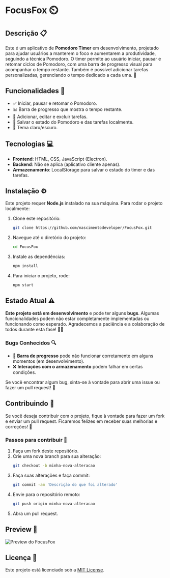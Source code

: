 # FocusFox ⏲️

## Descrição 📋
Este é um aplicativo de **Pomodoro Timer** em desenvolvimento, projetado para ajudar usuários a manterem o foco e aumentarem a produtividade, seguindo a técnica Pomodoro. O timer permite ao usuário iniciar, pausar e retomar ciclos de Pomodoro, com uma barra de progresso visual para acompanhar o tempo restante. Também é possível adicionar tarefas personalizadas, gerenciando o tempo dedicado a cada uma. 🚀

## Funcionalidades 🔧

- ✅ Iniciar, pausar e retomar o Pomodoro.
- 📊 Barra de progresso que mostra o tempo restante.
- 📅 Adicionar, editar e excluir tarefas.
- 💾 Salvar o estado do Pomodoro e das tarefas localmente.
- 🌙 Tema claro/escuro.

## Tecnologias 💻

- **Frontend**: HTML, CSS, JavaScript (Electron).
- **Backend**: Não se aplica (aplicativo cliente apenas).
- **Armazenamento**: LocalStorage para salvar o estado do timer e das tarefas.

## Instalação ⚙️

Este projeto requer **Node.js** instalado na sua máquina. Para rodar o projeto localmente:

1. Clone este repositório:
    ```bash
    git clone https://github.com/nascimentodeveloper/FocusFox.git
    ```

2. Navegue até o diretório do projeto:
    ```bash
    cd FocusFox
    ```

3. Instale as dependências:
    ```bash
    npm install
    ```

4. Para iniciar o projeto, rode:
    ```bash
    npm start
    ```

## Estado Atual ⚠️

**Este projeto está em desenvolvimento** e pode ter alguns **bugs**. Algumas funcionalidades podem não estar completamente implementadas ou funcionando como esperado. Agradecemos a paciência e a colaboração de todos durante esta fase! 👷‍♂️

### Bugs Conhecidos 🔍

- 🚧 **Barra de progresso** pode não funcionar corretamente em alguns momentos (em desenvolvimento).
- ❌ **Interações com o armazenamento** podem falhar em certas condições.

Se você encontrar algum bug, sinta-se à vontade para abrir uma issue ou fazer um pull request! 💬

## Contribuindo 🤝

Se você deseja contribuir com o projeto, fique à vontade para fazer um fork e enviar um pull request. Ficaremos felizes em receber suas melhorias e correções! 🚀

### Passos para contribuir 📝

1. Faça um fork deste repositório.
2. Crie uma nova branch para sua alteração:
    ```bash
    git checkout -b minha-nova-alteracao
    ```
3. Faça suas alterações e faça commit:
    ```bash
    git commit -am 'Descrição do que foi alterado'
    ```
4. Envie para o repositório remoto:
    ```bash
    git push origin minha-nova-alteracao
    ```
5. Abra um pull request.

## Preview 📸

![Preview do FocusFox](https://github.com/user-attachments/assets/36b66156-7cc5-4de0-9186-cae9a02df738) 

## Licença 📄

Este projeto está licenciado sob a [MIT License](LICENSE).
